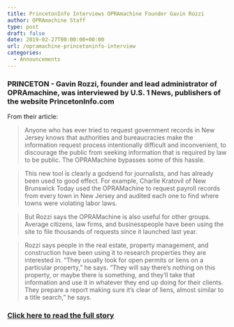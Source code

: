 ```yaml
---
title: PrincetonInfo Interviews OPRAmachine Founder Gavin Rozzi
author: OPRAmachine Staff
type: post
draft: false
date: 2019-02-27T00:00:00+00:00
url: /opramachine-princetoninfo-interview
categories:
  - Announcements
---
```


### PRINCETON - Gavin Rozzi, founder and lead administrator of OPRAmachine, was interviewed by U.S. 1 News, publishers of the website PrincetonInfo.com

From their article:

> Anyone who has ever tried to request government records in New Jersey knows that authorities and bureaucracies make the information request process intentionally difficult and inconvenient, to discourage the public from seeking information that is required by law to be public. The OPRAMachine bypasses some of this hassle.

> This new tool is clearly a godsend for journalists, and has already been used to good effect. For example, Charlie Kratovil of New Brunswick Today used the OPRAMachine to request payroll records from every town in New Jersey and audited each one to find where towns were violating labor laws.

> But Rozzi says the OPRAMachine is also useful for other groups. Average citizens, law firms, and businesspeople have been using the site to file thousands of requests since it launched last year.

> Rozzi says people in the real estate, property management, and construction have been using it to research properties they are interested in. “They usually look for open permits or liens on a particular property,” he says. “They will say there’s nothing on this property, or maybe there is something, and they’ll take that information and use it in whatever they end up doing for their clients. They prepare a report making sure it’s clear of liens, almost similar to a title search,” he says.

### [Click here to read the full story](https://princetoninfo.com/opramachine-makes-requesting-records-easy-for-everyone/)